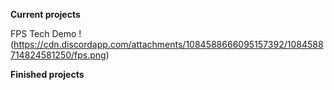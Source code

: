 __Current projects__

FPS Tech Demo
!(https://cdn.discordapp.com/attachments/1084588666095157392/1084588714824581250/fps.png)

__Finished projects__
